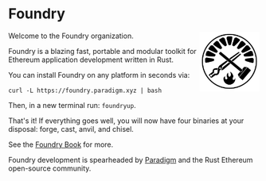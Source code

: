 # Foundry

<img src="./profile/logo.png" alt="Foundry logo" align="right" width="120" />

Welcome to the Foundry organization.

Foundry is a blazing fast, portable and modular toolkit for Ethereum application development written in Rust.

You can install Foundry on any platform in seconds via:

```
curl -L https://foundry.paradigm.xyz | bash
```

Then, in a new terminal run: `foundryup`.

That's it! If everything goes well, you will now have four binaries at your disposal: forge, cast, anvil, and chisel.

See the [Foundry Book](https://book.getfoundry.sh/) for more.

Foundry development is spearheaded by [Paradigm](https://github.com/paradigmxyz) and the Rust Ethereum open-source community.
